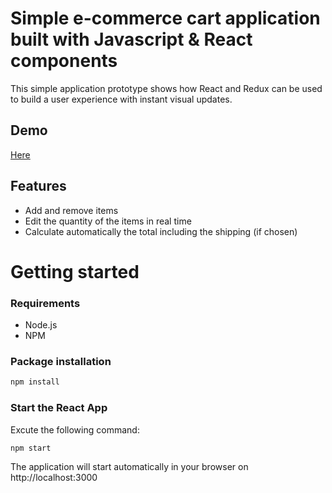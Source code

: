 # Simple e-commerce cart application built with Javascript & React components

This simple application prototype shows how React and Redux can be used to build a user experience with instant visual updates.

## Demo
[Here](https://huber-c.github.io/onlineshop/)

## Features
* Add and remove items 
* Edit the quantity of the items in real time
* Calculate automatically the total including the shipping (if chosen)

# Getting started
### Requirements

* Node.js
* NPM

### Package installation
```bash
npm install
```
 ### Start the React App
 Excute the following command: 
```bash
npm start
```
The application will start automatically in your browser on http://localhost:3000
